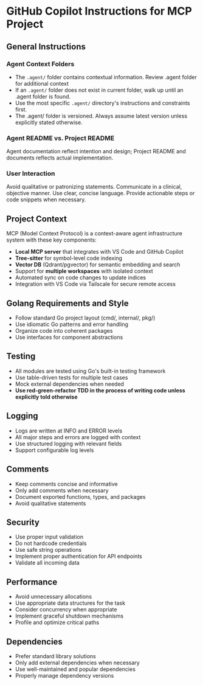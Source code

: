 # GitHub Copilot Instructions for MCP Project

## General Instructions

### Agent Context Folders
* The `.agent/` folder contains contextual information. Review .agent folder for additional context
* If an `.agent/` folder does not exist in current folder, walk up until an .agent folder is found. 
* Use the most specific `.agent/` directory's instructions and constraints first.
* The .agent/ folder is versioned. Always assume latest version unless explicitly stated otherwise.

### Agent README vs. Project README

Agent documentation reflect intention and design; Project README and documents reflects actual implementation.

### User Interaction 

Avoid qualitative or patronizing statements. Communicate in a clinical, objective manner.
Use clear, concise language. Provide actionable steps or code snippets when necessary.

## Project Context

MCP (Model Context Protocol) is a context-aware agent infrastructure system with these key components:

* **Local MCP server** that integrates with VS Code and GitHub Copilot
* **Tree-sitter** for symbol-level code indexing
* **Vector DB** (Qdrant/pgvector) for semantic embedding and search
* Support for **multiple workspaces** with isolated context
* Automated sync on code changes to update indices
* Integration with VS Code via Tailscale for secure remote access

## Golang Requirements and Style

* Follow standard Go project layout (cmd/, internal/, pkg/)
* Use idiomatic Go patterns and error handling
* Organize code into coherent packages
* Use interfaces for component abstractions

## Testing 

* All modules are tested using Go's built-in testing framework
* Use table-driven tests for multiple test cases
* Mock external dependencies when needed
* **Use red-green-refactor TDD in the process of writing code unless explicitly told otherwise** 

## Logging 

* Logs are written at INFO and ERROR levels
* All major steps and errors are logged with context
* Use structured logging with relevant fields
* Support configurable log levels

## Comments

* Keep comments concise and informative
* Only add comments when necessary
* Document exported functions, types, and packages
* Avoid qualitative statements

## Security
- Use proper input validation
- Do not hardcode credentials
- Use safe string operations
- Implement proper authentication for API endpoints
- Validate all incoming data

## Performance
- Avoid unnecessary allocations
- Use appropriate data structures for the task
- Consider concurrency when appropriate
- Implement graceful shutdown mechanisms
- Profile and optimize critical paths

## Dependencies
- Prefer standard library solutions
- Only add external dependencies when necessary
- Use well-maintained and popular dependencies
- Properly manage dependency versions
